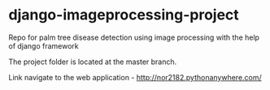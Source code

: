 # django-imageprocessing-project
Repo for palm tree disease detection using image processing with the help of django framework

The project folder is located at the master branch. 

Link navigate to the web application - http://nor2182.pythonanywhere.com/
